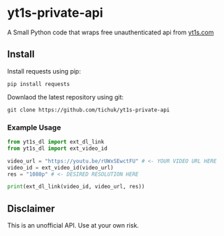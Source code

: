 # yt1s-private-api

A Small Python code that wraps free unauthenticated api from [yt1s.com](https://yt1s.com)


## Install

Install requests using pip:

``pip install requests``

Downlaod the latest repository using git:

``git clone https://github.com/tichuk/yt1s-private-api``

### Example Usage

```python
from yt1s_dl import ext_dl_link
from yt1s_dl import ext_video_id

video_url = "https://youtu.be/rUWxSEwctFU" # <- YOUR VIDEO URL HERE
video_id = ext_video_id(video_url)
res = "1080p" # <- DESIRED RESOLUTION HERE

print(ext_dl_link(video_id, video_url, res))
```

## Disclaimer
This is an unofficial API. Use at your own risk.
